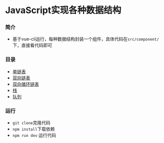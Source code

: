 # JavaScript实现各种数据结构
### 简介

- 基于vue-cli运行，每种数据结构封装一个组件，具体代码在`src/component/`下，直接看代码即可

### 目录

- [单链表](https://github.com/wwenj/data-structure/blob/master/src/components/链表)
- [双向链表](https://github.com/wwenj/data-structure)
- [双向循环链表](https://github.com/wwenj/data-structure)
- [栈](https://github.com/wwenj/data-structure)
- [队列](https://github.com/wwenj/data-structure)

### 运行

- `git clone`克隆代码
- `npm install`下载依赖
- `npm run dev` 运行代码


